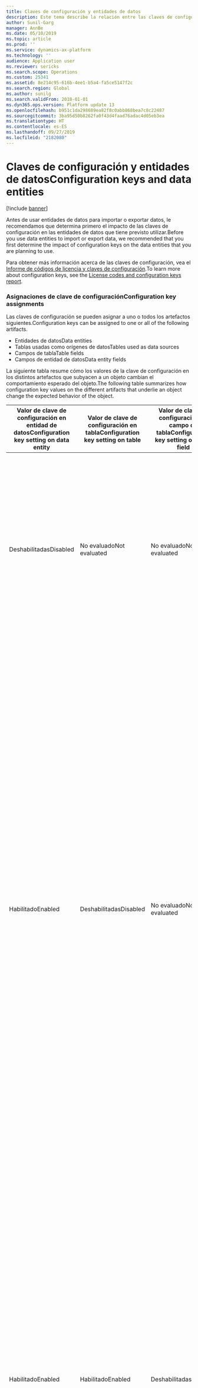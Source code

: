 ```yaml
---
title: Claves de configuración y entidades de datos
description: Este tema describe la relación entre las claves de configuración y entidades de datos.
author: Sunil-Garg
manager: AnnBe
ms.date: 05/10/2019
ms.topic: article
ms.prod: ''
ms.service: dynamics-ax-platform
ms.technology: ''
audience: Application user
ms.reviewer: sericks
ms.search.scope: Operations
ms.custom: 25341
ms.assetid: 8e214c95-616b-4ee1-b5a4-fa5ce5147f2c
ms.search.region: Global
ms.author: sunilg
ms.search.validFrom: 2018-01-01
ms.dyn365.ops.version: Platform update 13
ms.openlocfilehash: b951c1da298689ea82f8c0abb868bea7c8c22487
ms.sourcegitcommit: 3ba95d50b8262fa0f43d4faad76adac4d05eb3ea
ms.translationtype: HT
ms.contentlocale: es-ES
ms.lasthandoff: 09/27/2019
ms.locfileid: "2182080"
---
```

# <a name="configuration-keys-and-data-entities"></a><span data-ttu-id="8275b-103">Claves de configuración y entidades de datos</span><span class="sxs-lookup"><span data-stu-id="8275b-103">Configuration keys and data entities</span></span>

[!include [banner](../includes/banner.md)]

<span data-ttu-id="8275b-104">Antes de usar entidades de datos para importar o exportar datos, le recomendamos que determina primero el impacto de las claves de configuración en las entidades de datos que tiene previsto utilizar.</span><span class="sxs-lookup"><span data-stu-id="8275b-104">Before you use data entities to import or export data, we recommended that you first determine the impact of configuration keys on the data entities that you are planning to use.</span></span>

<span data-ttu-id="8275b-105">Para obtener más información acerca de las claves de configuración, vea el [Informe de códigos de licencia y claves de configuración](../sysadmin/license-codes-configuration-keys-report.md).</span><span class="sxs-lookup"><span data-stu-id="8275b-105">To learn more about configuration keys, see the [License codes and configuration keys report](../sysadmin/license-codes-configuration-keys-report.md).</span></span>

### <a name="configuration-key-assignments"></a><span data-ttu-id="8275b-106">Asignaciones de clave de configuración</span><span class="sxs-lookup"><span data-stu-id="8275b-106">Configuration key assignments</span></span>
<span data-ttu-id="8275b-107">Las claves de configuración se pueden asignar a uno o todos los artefactos siguientes.</span><span class="sxs-lookup"><span data-stu-id="8275b-107">Configuration keys can be assigned to one or all of the following artifacts.</span></span>

- <span data-ttu-id="8275b-108">Entidades de datos</span><span class="sxs-lookup"><span data-stu-id="8275b-108">Data entities</span></span>
- <span data-ttu-id="8275b-109">Tablas usadas como orígenes de datos</span><span class="sxs-lookup"><span data-stu-id="8275b-109">Tables used as data sources</span></span>
- <span data-ttu-id="8275b-110">Campos de tabla</span><span class="sxs-lookup"><span data-stu-id="8275b-110">Table fields</span></span>
- <span data-ttu-id="8275b-111">Campos de entidad de datos</span><span class="sxs-lookup"><span data-stu-id="8275b-111">Data entity fields</span></span>

<span data-ttu-id="8275b-112">La siguiente tabla resume cómo los valores de la clave de configuración en los distintos artefactos que subyacen a un objeto cambian el comportamiento esperado del objeto.</span><span class="sxs-lookup"><span data-stu-id="8275b-112">The following table summarizes how configuration key values on the different artifacts that underlie an object change the expected behavior of the object.</span></span>

| <span data-ttu-id="8275b-113">Valor de clave de configuración en entidad de datos</span><span class="sxs-lookup"><span data-stu-id="8275b-113">Configuration key setting on data entity</span></span> | <span data-ttu-id="8275b-114">Valor de clave de configuración en tabla</span><span class="sxs-lookup"><span data-stu-id="8275b-114">Configuration key setting on table</span></span> | <span data-ttu-id="8275b-115">Valor de clave de configuración en campo de tabla</span><span class="sxs-lookup"><span data-stu-id="8275b-115">Configuration key setting on table field</span></span> | <span data-ttu-id="8275b-116">Clave de configuración en campo de entidad de datos</span><span class="sxs-lookup"><span data-stu-id="8275b-116">Configuration key on data entity field</span></span> | <span data-ttu-id="8275b-117">Comportamiento esperado</span><span class="sxs-lookup"><span data-stu-id="8275b-117">Expected behavior</span></span> |
|-----------------------------------------|------------------------------------|------------------------------------------|----------------------------------------|------------------|
| <span data-ttu-id="8275b-118">Deshabilitadas</span><span class="sxs-lookup"><span data-stu-id="8275b-118">Disabled</span></span>                                | <span data-ttu-id="8275b-119">No evaluado</span><span class="sxs-lookup"><span data-stu-id="8275b-119">Not evaluated</span></span>                      | <span data-ttu-id="8275b-120">No evaluado</span><span class="sxs-lookup"><span data-stu-id="8275b-120">Not evaluated</span></span>                            | <span data-ttu-id="8275b-121">No evaluado</span><span class="sxs-lookup"><span data-stu-id="8275b-121">Not evaluated</span></span>                          | <span data-ttu-id="8275b-122">Si la clave de configuración para la entidad de datos está deshabilitada, la entidad de datos no será funcional.</span><span class="sxs-lookup"><span data-stu-id="8275b-122">If the configuration key for the data entity is disabled, the data entity will not be functional.</span></span> <span data-ttu-id="8275b-123">No importa si las claves de configuración en las tablas y campos subyacentes están habilitados o deshabilitados.</span><span class="sxs-lookup"><span data-stu-id="8275b-123">It does not matter whether the configuration keys in the underlying tables and fields are enabled or disabled.</span></span> |
| <span data-ttu-id="8275b-124">Habilitado</span><span class="sxs-lookup"><span data-stu-id="8275b-124">Enabled</span></span>                                 | <span data-ttu-id="8275b-125">Deshabilitadas</span><span class="sxs-lookup"><span data-stu-id="8275b-125">Disabled</span></span>                           | <span data-ttu-id="8275b-126">No evaluado</span><span class="sxs-lookup"><span data-stu-id="8275b-126">Not evaluated</span></span>                            | <span data-ttu-id="8275b-127">No evaluado</span><span class="sxs-lookup"><span data-stu-id="8275b-127">Not evaluated</span></span>                          | <span data-ttu-id="8275b-128">Si la clave de configuración para una entidad de datos está habilitada, el marco de gestión de datos comprueba la clave de configuración en cada una de las tablas subyacentes.</span><span class="sxs-lookup"><span data-stu-id="8275b-128">If the configuration key for a data entity is enabled, the data management framework checks the configuration key on each of the underlying tables.</span></span> <span data-ttu-id="8275b-129">Si la clave de configuración para un tabla está deshabilitada, esta tabla no estará disponible en la entidad de datos para uso funcional.</span><span class="sxs-lookup"><span data-stu-id="8275b-129">If the configuration key for a table is disabled, that table will not be available in the data entity for functional use.</span></span> <span data-ttu-id="8275b-130">Si se deshabilita la clave de configuración de una tabla, los valores de la clave de configuración de la tabla y la entidad de datos no se evalúan.</span><span class="sxs-lookup"><span data-stu-id="8275b-130">If a table's configuration key is disabled, the table and data entity configuration key settings are not evaluated.</span></span> <span data-ttu-id="8275b-131">Si la tabla principal de la entidad tiene su clave de configuración deshabilitada, el sistema actuará como si la clave de configuración de la entidad estuviese deshabilitada.</span><span class="sxs-lookup"><span data-stu-id="8275b-131">If the primary table in the entity has its configuration key disabled, then the system will act as though the entity's configuration key were disabled.</span></span> |
| <span data-ttu-id="8275b-132">Habilitado</span><span class="sxs-lookup"><span data-stu-id="8275b-132">Enabled</span></span>                                 | <span data-ttu-id="8275b-133">Habilitado</span><span class="sxs-lookup"><span data-stu-id="8275b-133">Enabled</span></span>                            | <span data-ttu-id="8275b-134">Deshabilitadas</span><span class="sxs-lookup"><span data-stu-id="8275b-134">Disabled</span></span>                                 | <span data-ttu-id="8275b-135">No evaluado</span><span class="sxs-lookup"><span data-stu-id="8275b-135">Not evaluated</span></span>                          | <span data-ttu-id="8275b-136">Si la clave de configuración para una entidad de datos está habilitada, y se habilitan las claves de configuración de las tablas subyacentes, el marco de gestión de datos comprobará la clave de configuración en los campos de las tablas.</span><span class="sxs-lookup"><span data-stu-id="8275b-136">If the configuration key for a data entity is enabled, and the underlying tables configuration keys are enabled, the data management framework will check the configuration key on of the fields in the tables.</span></span> <span data-ttu-id="8275b-137">Si la clave de configuración para un campo está deshabilitada, ese campo no estará disponible en la entidad de los datos para un uso funcional incluso si el campo de la entidad de datos correspondiente tiene la clave de configuración habilitada.</span><span class="sxs-lookup"><span data-stu-id="8275b-137">If the configuration key for a field is disabled, that field will not be available in the data entity for functional use even if the corresponding data entity field has the configuration key enabled.</span></span> |
| <span data-ttu-id="8275b-138">Habilitado</span><span class="sxs-lookup"><span data-stu-id="8275b-138">Enabled</span></span>                                 | <span data-ttu-id="8275b-139">Habilitado</span><span class="sxs-lookup"><span data-stu-id="8275b-139">Enabled</span></span>                            | <span data-ttu-id="8275b-140">Habilitado</span><span class="sxs-lookup"><span data-stu-id="8275b-140">Enabled</span></span>                                  | <span data-ttu-id="8275b-141">Deshabilitadas</span><span class="sxs-lookup"><span data-stu-id="8275b-141">Disabled</span></span>                               | <span data-ttu-id="8275b-142">Si la clave de configuración está habilitada en los otros niveles, pero la clave de configuración del campo de la entidad no está habilitada, el campo no estará disponible para su uso en la entidad de datos.</span><span class="sxs-lookup"><span data-stu-id="8275b-142">If the configuration key is enabled at all other levels, but the entity field configuration key is not enabled, then the field will not be available for use in the data entity.</span></span> |

> [!NOTE]
> <span data-ttu-id="8275b-143">Si una entidad tiene otra entidad como origen de datos, la semántica anterior se aplica de forma recursiva.</span><span class="sxs-lookup"><span data-stu-id="8275b-143">If an entity has another entity as a data source then, the above semantics are applied in a recursive manner.</span></span>

### <a name="entity-list-refresh"></a><span data-ttu-id="8275b-144">Actualización de lista de entidades</span><span class="sxs-lookup"><span data-stu-id="8275b-144">Entity list refresh</span></span>
<span data-ttu-id="8275b-145">Cuando se actualiza la lista de entidades, el marco de gestión de datos crea los metadatos de la clave de configuración para el uso del tiempo de ejecución.</span><span class="sxs-lookup"><span data-stu-id="8275b-145">When the entity list is refreshed, the data management framework builds the configuration key metadata for runtime use.</span></span> <span data-ttu-id="8275b-146">Estos metadatos se generan mediante la lógica descrita anteriormente.</span><span class="sxs-lookup"><span data-stu-id="8275b-146">This metadata is built using the logic described above.</span></span> <span data-ttu-id="8275b-147">Le recomendamos encarecidamente que espere a que la actualización de la lista de entidades se complete antes de usar trabajos y entidades en el marco de gestión de datos.</span><span class="sxs-lookup"><span data-stu-id="8275b-147">We strongly recommend that you wait for the entity list refresh to complete before using jobs and entities in the data management framework.</span></span> <span data-ttu-id="8275b-148">Si no espera, puede que no se actualicen los metadatos de la clave de configuración y podrían provocar resultados inesperados.</span><span class="sxs-lookup"><span data-stu-id="8275b-148">If you don't wait, the configuration key metadata may not be up to date and could result in unexpected outcomes.</span></span> <span data-ttu-id="8275b-149">Cuando se está actualizando la lista de entidades, el mensaje siguiente se muestra en la página de lista de entidades.</span><span class="sxs-lookup"><span data-stu-id="8275b-149">When the entity list is being refreshed, the following message is shown in the entity list page.</span></span>

![Actualización de lista de entidades](./media/Entity_refresh_list.png)

### <a name="data-entity-list-page"></a><span data-ttu-id="8275b-151">Página de lista de entidad de datos</span><span class="sxs-lookup"><span data-stu-id="8275b-151">Data entity list page</span></span>
<span data-ttu-id="8275b-152">La página de lista de entidad de datos en el espacio de trabajo de Gestión de datos muestra los valores de la clave de configuración para las entidades.</span><span class="sxs-lookup"><span data-stu-id="8275b-152">The data entity list page in the Data management workspace shows the configuration key settings for the entities.</span></span> <span data-ttu-id="8275b-153">Comience desde esta página a comprender el impacto de las claves de configuración en la entidad de datos.</span><span class="sxs-lookup"><span data-stu-id="8275b-153">Start from this page to understand the impact from configuration keys on the data entity.</span></span>

<span data-ttu-id="8275b-154">Esta información se muestra con los metadatos que se generan durante la actualización de la entidad.</span><span class="sxs-lookup"><span data-stu-id="8275b-154">This information is shown using the metadata that is built during entity refresh.</span></span> <span data-ttu-id="8275b-155">La columna de la clave de configuración muestra el nombre de la clave de configuración que está asociada a la entidad de datos.</span><span class="sxs-lookup"><span data-stu-id="8275b-155">The configuration key column shows the name of the configuration key that is associated with the data entity.</span></span> <span data-ttu-id="8275b-156">Si esta columna se deja en blanco significa que no hay clave de configuración asociada a la entidad de datos.</span><span class="sxs-lookup"><span data-stu-id="8275b-156">If this column is blank it means that there is no configuration key associated with the data entity.</span></span> <span data-ttu-id="8275b-157">La columna de estado de la clave de configuración muestra la estado de la clave de configuración.</span><span class="sxs-lookup"><span data-stu-id="8275b-157">The configuration key status column shows the state of the configuration key.</span></span> <span data-ttu-id="8275b-158">Si tiene una marca de verificación, significa que la clave está habilitada.</span><span class="sxs-lookup"><span data-stu-id="8275b-158">If it has a checkmark, it means the key is enabled.</span></span> <span data-ttu-id="8275b-159">Si está en blanco, significa que la clave está deshabilitada o que no hay ninguna clave asociada.</span><span class="sxs-lookup"><span data-stu-id="8275b-159">If it is blank, it means either the key is disabled or there is no key associated.</span></span>

![Página de lista de entidades](./media/Data_entity_list_page.png)

### <a name="target-fields"></a><span data-ttu-id="8275b-161">Campos objetivo</span><span class="sxs-lookup"><span data-stu-id="8275b-161">Target fields</span></span>
<span data-ttu-id="8275b-162">El siguiente paso es explorar en la entidad de datos para ver el impacto de las claves de configuración en las tablas y los campos.</span><span class="sxs-lookup"><span data-stu-id="8275b-162">The next step is to drill into the data entity to view the impact of configuration keys on tables and fields.</span></span> <span data-ttu-id="8275b-163">El formulario de campos objetivo para una entidad de datos muestra la clave de configuración y la información del estado de la clave para las tablas y campos en la entidad de datos.</span><span class="sxs-lookup"><span data-stu-id="8275b-163">The target fields form for a data entity shows configuration key and the key status information for the related tables and fields in the data entity.</span></span> <span data-ttu-id="8275b-164">Si la propia entidad de datos tiene su clave de configuración deshabilitada, se muestra un mensaje de advertencia que indica que las tablas y los campos en los formularios de campos objetivo para esta entidad no estarán disponibles en absoluto independientemente de su estado de clave de configuración.</span><span class="sxs-lookup"><span data-stu-id="8275b-164">If the data entity itself has its configuration key disabled, a warning message is shown informing that the tables and fields in the target fields form for this entity will not be available at all regardless of their configuration key status.</span></span>

![Campos objetivo](./media/Target_fields_1.png)

### <a name="child-entities"></a><span data-ttu-id="8275b-166">Entidades secundarias</span><span class="sxs-lookup"><span data-stu-id="8275b-166">Child entities</span></span> 
<span data-ttu-id="8275b-167">Algunas entidades tienen otras entidades como orígenes de datos, o bien son entidades de datos compuestas: la información de clave de configuración para estas entidades se muestra en el formulario de entidades secundario.</span><span class="sxs-lookup"><span data-stu-id="8275b-167">Certain entities have other entities as data sources, or are composite data entities: configuration key information for these entities is shown in the Child entities form.</span></span> <span data-ttu-id="8275b-168">Utilice este formulario de forma similar a la página de la lista de entidades descrita anteriormente.</span><span class="sxs-lookup"><span data-stu-id="8275b-168">Use this form in the similar way to the entities list page described above.</span></span> <span data-ttu-id="8275b-169">El formulario de campos objetivo par la entidad secundaria también se comporta como se describe anteriormente.</span><span class="sxs-lookup"><span data-stu-id="8275b-169">The target fields form for the child entity also behaves like what is described above.</span></span>

![Campos objetivo](./media/Target_fields_2.png)

### <a name="using-data-entities"></a><span data-ttu-id="8275b-171">Uso de entidades de datos</span><span class="sxs-lookup"><span data-stu-id="8275b-171">Using data entities</span></span>
<span data-ttu-id="8275b-172">Tras comprender el impacto completo, en su caso, de las claves de configuración en las entidades de datos que desee utilizar, ahora puede seguir usando las entidades de datos agregándolas a los proyectos de datos.</span><span class="sxs-lookup"><span data-stu-id="8275b-172">After understanding the full impact, if any, of configuration keys on the data entities that you would like to use, you can now proceed to using the data entities by adding them to data projects.</span></span> 

### <a name="run-time-validations-for-configuration-keys"></a><span data-ttu-id="8275b-173">Validaciones de tiempo de ejecución para las claves de configuración</span><span class="sxs-lookup"><span data-stu-id="8275b-173">Run time validations for configuration keys</span></span>
<span data-ttu-id="8275b-174">Mediante los metadatos de la clave de configuración creados durante la lista de actualización de entidades, las validaciones del tiempo de ejecución se llevan a cabo en los siguientes casos de uso.</span><span class="sxs-lookup"><span data-stu-id="8275b-174">Using the configuration key metadata built during entity refresh list, run time validations are performed in the following use cases.</span></span>

- <span data-ttu-id="8275b-175">Cuando una entidad de datos se agrega a un trabajo</span><span class="sxs-lookup"><span data-stu-id="8275b-175">When a data entity is added to a job</span></span>
- <span data-ttu-id="8275b-176">Cuando los clics del usuario se 'validan' en la lista de entidades</span><span class="sxs-lookup"><span data-stu-id="8275b-176">When user clicks 'validate' on the entity list</span></span>
- <span data-ttu-id="8275b-177">Cuando el usuario carga un paquete de datos en un proyecto de datos</span><span class="sxs-lookup"><span data-stu-id="8275b-177">When the user loads a data package into a data project</span></span>
- <span data-ttu-id="8275b-178">Cuando el usuario carga una plantilla en un proyecto de datos</span><span class="sxs-lookup"><span data-stu-id="8275b-178">When the user loads a template into a data project</span></span>
- <span data-ttu-id="8275b-179">Cuando se carga un proyecto de datos existente</span><span class="sxs-lookup"><span data-stu-id="8275b-179">When an existing data project is loaded</span></span>
- <span data-ttu-id="8275b-180">Cuando se carga una plantilla en un proyecto de datos</span><span class="sxs-lookup"><span data-stu-id="8275b-180">When a template is loaded into a data project</span></span>
- <span data-ttu-id="8275b-181">Antes de que se ejecute el trabajo de exportación/importación (lote, sin lote, recurrente, OData)</span><span class="sxs-lookup"><span data-stu-id="8275b-181">Before the export/import job is executed (batch, non-batch, recurring, OData)</span></span>
- <span data-ttu-id="8275b-182">Cuando el usuario genera la asignación</span><span class="sxs-lookup"><span data-stu-id="8275b-182">When the user generates mapping</span></span>
- <span data-ttu-id="8275b-183">Cuando el usuario asigna campos en la interfaz de usuario de asignación</span><span class="sxs-lookup"><span data-stu-id="8275b-183">When the user maps fields in the mapping UI</span></span>
- <span data-ttu-id="8275b-184">Cuando el usuario agrega solo 'campos importables'</span><span class="sxs-lookup"><span data-stu-id="8275b-184">When the user adds only 'importable fields'</span></span>

### <a name="managing-configuration-key-changes"></a><span data-ttu-id="8275b-185">Gestionar cambios de claves de configuración</span><span class="sxs-lookup"><span data-stu-id="8275b-185">Managing configuration key changes</span></span>
<span data-ttu-id="8275b-186">Cada vez que actualice las claves de configuración en la entidad, tabla o nivel de campo, debe actualizarse la lista de entidades en el marco de gestión de datos.</span><span class="sxs-lookup"><span data-stu-id="8275b-186">Anytime that you update configuration keys at the entity, table or field level, the entity list in the data management framework must be refreshed.</span></span> <span data-ttu-id="8275b-187">Este proceso garantiza que el marco recoja los últimos valores de la clave de configuración.</span><span class="sxs-lookup"><span data-stu-id="8275b-187">This process ensures that the framework picks up the latest configuration key settings.</span></span> <span data-ttu-id="8275b-188">Hasta que se actualice la lista de entidades, aparecerá el siguiente mensaje de advertencia en la página de lista de entidades.</span><span class="sxs-lookup"><span data-stu-id="8275b-188">Until the entity list is refreshed, the following warning will be shown in the entity list page.</span></span> <span data-ttu-id="8275b-189">Los cambios de clave de configuración actualizados surtirán efecto inmediatamente después de que se actualice la lista de entidades.</span><span class="sxs-lookup"><span data-stu-id="8275b-189">The updated configuration key changes will take effect immediately after the entity list is refreshed.</span></span> <span data-ttu-id="8275b-190">Le recomendamos que valide los proyectos y trabajos de datos existentes para asegurarse de que funcionan como se espera después de que se pongan en vigor los cambios de claves de configuración.</span><span class="sxs-lookup"><span data-stu-id="8275b-190">We recommend that you validate existing data projects and jobs to make sure that they function as expected after the configuration keys changes are put in effect.</span></span>

![Campos objetivo](./media/Target_fields_3.png)
